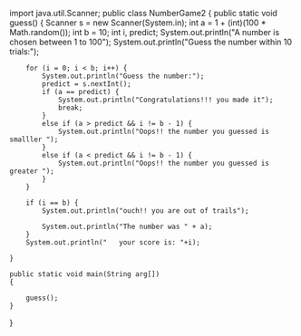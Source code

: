 import java.util.Scanner;
public class NumberGame2 {
	public static void guess()
	{
		Scanner s = new Scanner(System.in);
		int a = 1 + (int)(100 * Math.random());
		int b = 10;
		int i, predict;
		System.out.println("A number is chosen between 1 to 100");
		System.out.println("Guess the number within 10 trials:");
	
		    
		
		for (i = 0; i < b; i++) {
			System.out.println("Guess the number:");
			predict = s.nextInt();
			if (a == predict) {
				System.out.println("Congratulations!!! you made it");
				break;
			}
			else if (a > predict && i != b - 1) {
				System.out.println("Oops!! the number you guessed is smalller ");
			}
			else if (a < predict && i != b - 1) {
				System.out.println("Oops!! the number you guessed is greater ");
			}
		}

		if (i == b) {
			System.out.println("ouch!! you are out of trails");

			System.out.println("The number was " + a);
		}
		System.out.println("   your score is: "+i);
		
	}
	
	public static void main(String arg[])
	{

		guess();
	}
}
